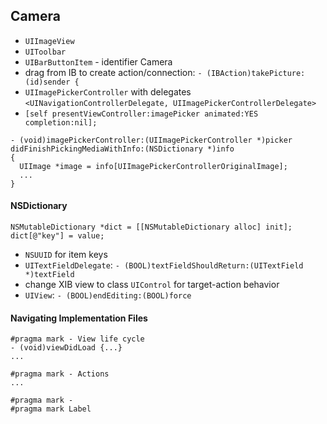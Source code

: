 ## Camera

* `UIImageView`
* `UIToolbar`
* `UIBarButtonItem` - identifier Camera
* drag from IB to create action/connection: `- (IBAction)takePicture:(id)sender {`
* `UIImagePickerController` with delegates `<UINavigationControllerDelegate, UIImagePickerControllerDelegate>`
* `[self presentViewController:imagePicker animated:YES completion:nil];`

```objc
- (void)imagePickerController:(UIImagePickerController *)picker didFinishPickingMediaWithInfo:(NSDictionary *)info
{
  UIImage *image = info[UIImagePickerControllerOriginalImage];
  ...
}
```

#### NSDictionary

```objc
NSMutableDictionary *dict = [[NSMutableDictionary alloc] init];
dict[@"key"] = value;
```

* `NSUUID` for item keys
* `UITextFieldDelegate`: `- (BOOL)textFieldShouldReturn:(UITextField *)textField`
* change XIB view to class `UIControl` for target-action behavior
* `UIView`: `- (BOOL)endEditing:(BOOL)force`

#### Navigating Implementation Files

```objc
#pragma mark - View life cycle
- (void)viewDidLoad {...}
...

#pragma mark - Actions
...

#pragma mark -
#pragma mark Label
```
